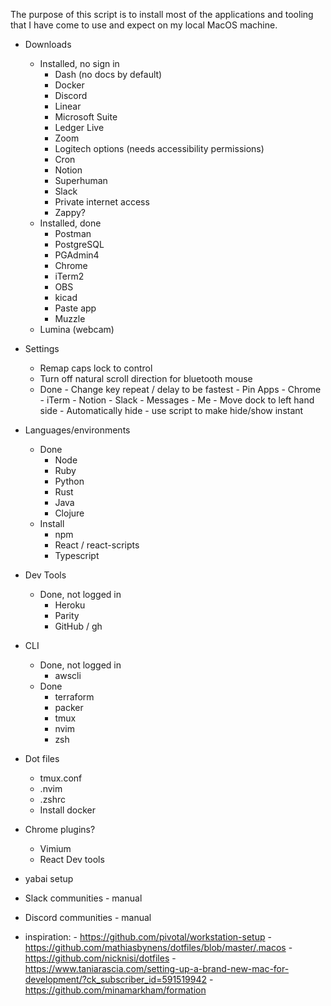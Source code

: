 The purpose of this script is to install most of the applications and tooling that I have come to use and expect on my local MacOS machine.

- Downloads
    - Installed, no sign in
        - Dash (no docs by default)
        - Docker
        - Discord
        - Linear
        - Microsoft Suite
        - Ledger Live
        - Zoom
        - Logitech options (needs accessibility permissions)
        - Cron
        - Notion
        - Superhuman
        - Slack
        - Private internet access
        - Zappy?
    - Installed, done
        - Postman
        - PostgreSQL
        - PGAdmin4
        - Chrome
        - iTerm2
        - OBS
        - kicad
        - Paste app
        - Muzzle
    - Lumina (webcam)
- Settings
    - Remap caps lock to control
    - Turn off natural scroll direction for bluetooth mouse
    - Done
            - Change key repeat / delay to be fastest
            - Pin Apps
                - Chrome
                - iTerm
                - Notion
                - Slack
                - Messages
                - Me
            - Move dock to left hand side
                - Automatically hide - use script to make hide/show instant
- Languages/environments
    - Done
        - Node
        - Ruby
        - Python
        - Rust
        - Java
        - Clojure
    - Install 
        - npm
        - React / react-scripts
        - Typescript
- Dev Tools
    - Done, not logged in
        - Heroku
        - Parity
        - GitHub / gh
- CLI
    - Done, not logged in
        - awscli
    - Done
        - terraform
        - packer
        - tmux
        - nvim
        - zsh
- Dot files
    - tmux.conf
    - .nvim
    - .zshrc
    - Install docker
- Chrome plugins?
    - Vimium
    - React Dev tools
- yabai setup

- Slack communities - manual
- Discord communities - manual

- inspiration:
        - https://github.com/pivotal/workstation-setup
        - https://github.com/mathiasbynens/dotfiles/blob/master/.macos
        - https://github.com/nicknisi/dotfiles
        - https://www.taniarascia.com/setting-up-a-brand-new-mac-for-development/?ck_subscriber_id=591519942
        - https://github.com/minamarkham/formation
